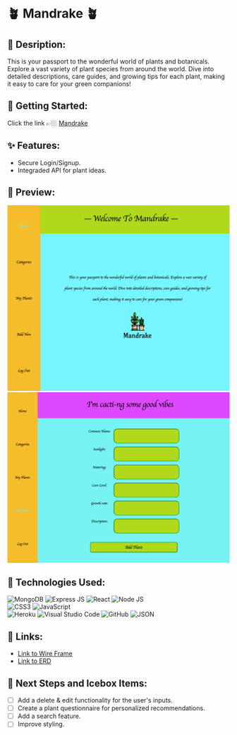 #   🪴  Mandrake  🪴

## 🫧 Desription:
This is your passport to the wonderful world of plants and botanicals. Explore a vast variety of plant species from around the world. Dive into detailed descriptions, care guides, and growing tips for each plant, making it easy to care for your green companions!

## 💫 Getting Started:
Click the link 👉🏼 [Mandrake](https://mandrake-app-d113a6b8d70e.herokuapp.com/)

## ✨ Features:
- Secure Login/Signup.
- Integraded API for plant ideas.

## 🫧 Preview:
![Home Page](/src/pages/img/homepage.png)
![Add your own](/src/pages/img/new.png)

## 📌 Technologies Used:
![MongoDB](https://img.shields.io/badge/MongoDB-4EA94B?style=for-the-badge&logo=mongodb&logoColor=white)
![Express JS](https://img.shields.io/badge/Express.js-000000?style=for-the-badge&logo=express&logoColor=white)
![React](https://img.shields.io/badge/React-20232A?style=for-the-badge&logo=react&logoColor=61DAFB)
![Node JS](https://img.shields.io/badge/Node%20js-339933?style=for-the-badge&logo=nodedotjs&logoColor=white)
 <br>
![CSS3](https://img.shields.io/badge/CSS3-1572B6?style=for-the-badge&logo=css3&logoColor=white)
![JavaScript](https://img.shields.io/badge/JavaScript-323330?style=for-the-badge&logo=javascript&logoColor=F7DF1E)
 <br>
![Heroku](https://img.shields.io/badge/heroku-%23430098.svg?style=for-the-badge&logo=heroku&logoColor=white)
![Visual Studio Code](https://img.shields.io/badge/VSCode-0078D4?style=for-the-badge&logo=visual%20studio%20code&logoColor=white) 
![GitHub](https://img.shields.io/badge/github-%23121011.svg?style=for-the-badge&logo=github&logoColor=white)
![JSON](https://img.shields.io/badge/json-5E5C5C?style=for-the-badge&logo=json&logoColor=white)

## 🔗 Links:
- [Link to Wire Frame](https://whimsical.com/project-4-HLoE7FrFhVJ1z42ain4FZY)
- [Link to ERD](https://lucid.app/lucidchart/78e30b1a-1f93-4dcb-ba41-43f21242c26b/edit?beaconFlowId=718E8256661A13A5&invitationId=inv_d9265e1e-ae6a-498c-a8a0-4d731b0f97e4&page=0_0#)

## 🧊 Next Steps and Icebox Items:
- [ ] Add a delete & edit functionality for the user's inputs.
- [ ] Create a plant questionnaire for personalized recommendations.
- [ ] Add a search feature.
- [ ] Improve styling.